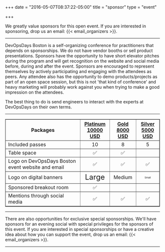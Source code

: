 +++
date = "2016-05-07T08:37:22-05:00"
title = "sponsor"
type = "event"


+++

<style>
  table.sponsorship th.heading {  text-align: center; text-decoration: underline; }
  table.sponsorship td.item { text-align: left; }
  table.sponsorship td.yes { text-align: center; }
</style>

<p>
We greatly value sponsors for this open event.  If you are interested in sponsoring, drop us an email: {{< email_organizers >}}.
</p>

<hr>

<p>
DevOpsDays Boston is a self-organizing conference for practitioners that
depends on sponsorships. We do not have vendor booths or sell product
presentations. Sponsors have the opportunity to have short elevator pitches
during the program and will get recognition on the website and social media
before, during and after the event. Sponsors are encouraged to represent
themselves by actively participating and engaging with the attendees as peers.
Any attendee also has the opportunity to demo products/projects as part of an
open space session, but this is not 'that kind of conference' and heavy
marketing will probably work against you when trying to make a good impression
on the attendees.
</p>

<p>
The best thing to do is send engineers to interact with the experts at
DevOpsDays on their own terms.  </p>
<hr/>

<table class="sponsorship" border=1 cellspacing=1>
  <tr>
    <th>Packages</th>
    <th class="heading">Platinum<br />10000 USD</th>
    <th class="heading">Gold<br />8000 USD</th>
    <th class="heading">Silver<br />5000 USD</th>
  </tr>
  <tr>
    <td class="item">Included passes</td>
  <td class="yes">10</td>
  <td class="yes">8</td>
  <td class="yes">5</td>
  </tr>
  <tr>
    <td class="item">Table space</td>
    <td class="yes">&#x2705;</td>
    <td class="yes">&#x2705;</td>
    <td class="yes"></td>
  </tr>
  <tr>
    <td class="item">Logo on DevOpsDays Boston event website and email</td>
    <td class="yes">&#x2705;</td>
    <td class="yes">&#x2705;</td>
    <td class="yes">&#x2705;</td>
  </tr>
  <tr>
    <td class="item">Logo on digital banners</td>
    <td class="yes" style="font-size: 150%;">Large</td>
    <td class="yes" style="font-size: 100%;">Medium</td>
    <td class="yes" style="font-size: 50%;">Small</td>
  </tr>
  <tr>
    <td class="item">Sponsored breakout room</td>
    <td class="yes">&#x2705;</td>
    <td class="yes"></td>
    <td class="yes"></td>
  </tr>
  <tr>
    <td class="item">Mentions through social media</td>
    <td class="yes">&#x2705;</td>
    <td class="yes">&#x2705;</td>
    <td class="yes">&#x2705;</td>
  </tr>
</table>
<hr/>

<p>
There are also opportunities for exclusive special sponsorships. We'll have
sponsors for an evening social with special privileges for the sponsors of this
event. If you are interested in special sponsorships or have a creative idea
about how you can support the event, drop us an email: {{< email_organizers >}}.

</p>

<hr/>
